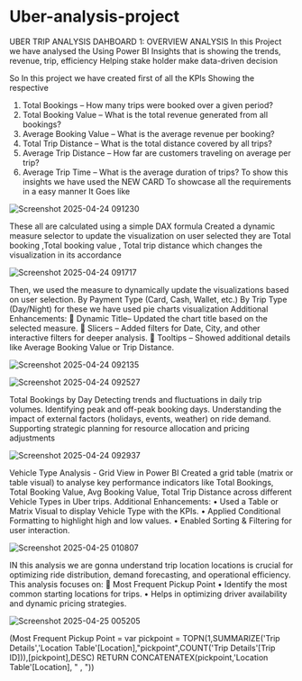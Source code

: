 # Uber-analysis-project
UBER TRIP ANALYSIS
DAHBOARD 1: OVERVIEW ANALYSIS
In this Project we have analysed the Using Power BI Insights that is showing the trends, revenue, trip, efficiency
Helping stake holder make data-driven decision

So In this project we have created first of all the KPIs Showing the respective 
1.	Total Bookings – How many trips were booked over a given period?
2.	Total Booking Value –  What is the total revenue generated from all bookings?
3.	Average Booking Value – What is the average revenue per booking?
4.	Total Trip Distance – What is the total distance covered by all trips?
5.	Average Trip Distance – How far are customers traveling on average per trip?
6.	Average Trip Time – What is the average duration of trips?
To show this insights we have used the NEW CARD To showcase all the requirements in a easy manner  It Goes like

![Screenshot 2025-04-24 091230](https://github.com/user-attachments/assets/ba5645a2-2c0c-4e1e-8349-c57a52379084)

These all are calculated using a simple DAX formula
Created a dynamic measure selector to update the visualization on user selected they are
Total booking ,Total booking value , Total trip distance which changes the visualization in its accordance 

![Screenshot 2025-04-24 091717](https://github.com/user-attachments/assets/c055a2e9-671f-4d0d-b898-c02849bd6f36)

Then,  we used the  measure to dynamically update the visualizations based on user selection.
By Payment Type (Card, Cash, Wallet, etc.)
By Trip Type (Day/Night) for these we have used pie charts visualization 
Additional Enhancements:
	Dynamic Title– Updated the chart title based on the selected measure.
	Slicers – Added filters for Date, City, and other interactive filters for deeper analysis.
	Tooltips – Showed additional details like Average Booking Value or Trip Distance.

![Screenshot 2025-04-24 092135](https://github.com/user-attachments/assets/2f3c564f-6888-469a-a0db-6cefde7eacfd)

![Screenshot 2025-04-24 092527](https://github.com/user-attachments/assets/151f8ebb-ea22-4d84-9905-48ce30fa2584)

Total Bookings by Day
Detecting trends and fluctuations in daily trip volumes.
Identifying peak and off-peak booking days.
Understanding the impact of external factors (holidays, events, weather) on ride demand.
Supporting strategic planning for resource allocation and pricing adjustments

![Screenshot 2025-04-24 092937](https://github.com/user-attachments/assets/2db1b70b-eb45-4026-9fe9-bd9946817eb9)

Vehicle Type Analysis - Grid View in Power BI
Created a grid table (matrix or table visual) to analyse key performance indicators like Total Bookings, Total Booking Value, Avg Booking Value, Total Trip Distance across different Vehicle Types in Uber trips.
Additional Enhancements:
•	Used a Table or Matrix Visual to display Vehicle Type with the KPIs.
•	Applied Conditional Formatting to highlight high and low values.
•	Enabled Sorting & Filtering for user interaction.

![Screenshot 2025-04-25 010807](https://github.com/user-attachments/assets/7798a22e-daca-4ae4-9fc5-6c3fbaf3c17d)

IN this analysis we are gonna understand trip location locations is crucial for optimizing ride distribution, demand forecasting, and operational efficiency. This analysis focuses on:
	Most Frequent Pickup Point
•	Identify the most common starting locations for trips.
•	Helps in optimizing driver availability and dynamic pricing strategies.

![Screenshot 2025-04-25 005205](https://github.com/user-attachments/assets/b51b0d7f-35fa-4f90-ac5e-84684583cb55)


(Most Frequent Pickup Point = 
 var pickpoint = TOPN(1,SUMMARIZE('Trip Details','Location Table'[Location],"pickpoint",COUNT('Trip Details'[Trip ID])),[pickpoint],DESC)
     RETURN CONCATENATEX(pickpoint,'Location Table'[Location], " , "))
























